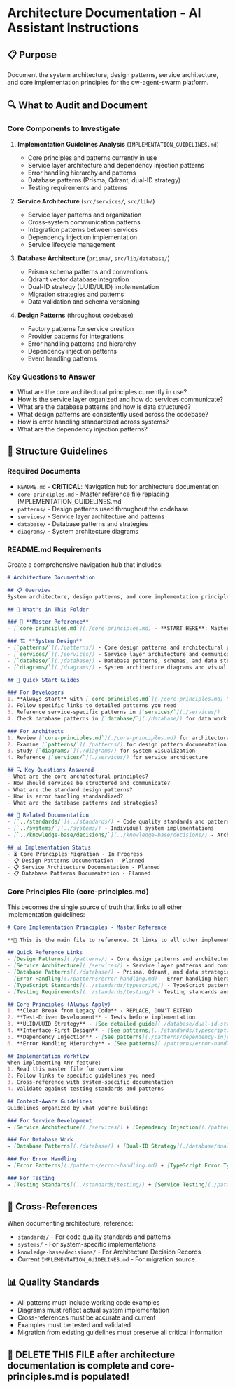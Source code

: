 # Architecture Documentation - AI Assistant Instructions

## 📋 Purpose
Document the system architecture, design patterns, service architecture, and core implementation principles for the cw-agent-swarm platform.

## 🔍 What to Audit and Document

### Core Components to Investigate
1. **Implementation Guidelines Analysis** (`IMPLEMENTATION_GUIDELINES.md`)
   - Core principles and patterns currently in use
   - Service layer architecture and dependency injection patterns
   - Error handling hierarchy and patterns
   - Database patterns (Prisma, Qdrant, dual-ID strategy)
   - Testing requirements and patterns

2. **Service Architecture** (`src/services/`, `src/lib/`)
   - Service layer patterns and organization
   - Cross-system communication patterns
   - Integration patterns between services
   - Dependency injection implementation
   - Service lifecycle management

3. **Database Architecture** (`prisma/`, `src/lib/database/`)
   - Prisma schema patterns and conventions
   - Qdrant vector database integration
   - Dual-ID strategy (UUID/ULID) implementation
   - Migration strategies and patterns
   - Data validation and schema versioning

4. **Design Patterns** (throughout codebase)
   - Factory patterns for service creation
   - Provider patterns for integrations
   - Error handling patterns and hierarchy
   - Dependency injection patterns
   - Event handling patterns

### Key Questions to Answer
- What are the core architectural principles currently in use?
- How is the service layer organized and how do services communicate?
- What are the database patterns and how is data structured?
- What design patterns are consistently used across the codebase?
- How is error handling standardized across systems?
- What are the dependency injection patterns?

## 📁 Structure Guidelines

### Required Documents
- `README.md` - **CRITICAL**: Navigation hub for architecture documentation
- `core-principles.md` - Master reference file replacing IMPLEMENTATION_GUIDELINES.md
- `patterns/` - Design patterns used throughout the codebase
- `services/` - Service layer architecture and patterns
- `database/` - Database patterns and strategies
- `diagrams/` - System architecture diagrams

### README.md Requirements
Create a comprehensive navigation hub that includes:

```markdown
# Architecture Documentation

## 📋 Overview
System architecture, design patterns, and core implementation principles for the cw-agent-swarm platform.

## 📁 What's in This Folder

### 🎯 **Master Reference**
- [`core-principles.md`](./core-principles.md) - **START HERE**: Master implementation guidelines and principles

### 🏗️ **System Design**
- [`patterns/`](./patterns/) - Core design patterns and architectural patterns
- [`services/`](./services/) - Service layer architecture and communication patterns  
- [`database/`](./database/) - Database patterns, schemas, and data strategies
- [`diagrams/`](./diagrams/) - System architecture diagrams and visual documentation

## 🎯 Quick Start Guides

### For Developers
1. **Always start** with [`core-principles.md`](./core-principles.md) for implementation guidelines
2. Follow specific links to detailed patterns you need
3. Reference service-specific patterns in [`services/`](./services/)
4. Check database patterns in [`database/`](./database/) for data work

### For Architects
1. Review [`core-principles.md`](./core-principles.md) for architectural foundation
2. Examine [`patterns/`](./patterns/) for design pattern documentation
3. Study [`diagrams/`](./diagrams/) for system visualization
4. Reference [`services/`](./services/) for service architecture

## 🔍 Key Questions Answered
- What are the core architectural principles?
- How should services be structured and communicate?
- What are the standard design patterns?
- How is error handling standardized?
- What are the database patterns and strategies?

## 🔗 Related Documentation
- [`../standards/`](../standards/) - Code quality standards and patterns
- [`../systems/`](../systems/) - Individual system implementations
- [`../knowledge-base/decisions/`](../knowledge-base/decisions/) - Architecture Decision Records

## 📊 Implementation Status
- ⏳ Core Principles Migration - In Progress
- 📋 Design Patterns Documentation - Planned
- 📋 Service Architecture Documentation - Planned
- 📋 Database Patterns Documentation - Planned
```

### Core Principles File (core-principles.md)
This becomes the single source of truth that links to all other implementation guidelines:

```markdown
# Core Implementation Principles - Master Reference

**🎯 This is the main file to reference. It links to all other implementation guidelines.**

## Quick Reference Links
- [Design Patterns](./patterns/) - Core design patterns and architectural patterns
- [Service Architecture](./services/) - Service layer patterns and communication
- [Database Patterns](./database/) - Prisma, Qdrant, and data strategies
- [Error Handling](./patterns/error-handling.md) - Error handling hierarchy and patterns
- [TypeScript Standards](../standards/typescript/) - TypeScript patterns and conventions
- [Testing Requirements](../standards/testing/) - Testing standards and patterns

## Core Principles (Always Apply)
1. **Clean Break from Legacy Code** - REPLACE, DON'T EXTEND
2. **Test-Driven Development** - Tests before implementation  
3. **ULID/UUID Strategy** - [See detailed guide](./database/dual-id-strategy.md)
4. **Interface-First Design** - [See patterns](../standards/typescript/interface-design.md)
5. **Dependency Injection** - [See patterns](./patterns/dependency-injection.md)
6. **Error Handling Hierarchy** - [See patterns](./patterns/error-handling.md)

## Implementation Workflow
When implementing ANY feature:
1. Read this master file for overview
2. Follow links to specific guidelines you need
3. Cross-reference with system-specific documentation
4. Validate against testing standards and patterns

## Context-Aware Guidelines
Guidelines organized by what you're building:

### For Service Development
→ [Service Architecture](./services/) + [Dependency Injection](./patterns/dependency-injection.md)

### For Database Work  
→ [Database Patterns](./database/) + [Dual-ID Strategy](./database/dual-id-strategy.md)

### For Error Handling
→ [Error Patterns](./patterns/error-handling.md) + [TypeScript Error Types](../standards/typescript/error-types.md)

### For Testing
→ [Testing Standards](../standards/testing/) + [Service Testing](./patterns/service-testing.md)
```

## 🔗 Cross-References
When documenting architecture, reference:
- `standards/` - For code quality standards and patterns
- `systems/` - For system-specific implementations
- `knowledge-base/decisions/` - For Architecture Decision Records
- Current `IMPLEMENTATION_GUIDELINES.md` - For migration source

## 📊 Quality Standards
- All patterns must include working code examples
- Diagrams must reflect actual system implementation
- Cross-references must be accurate and current
- Examples must be tested and validated
- Migration from existing guidelines must preserve all critical information

## 🚀 **DELETE THIS FILE** after architecture documentation is complete and core-principles.md is populated! 